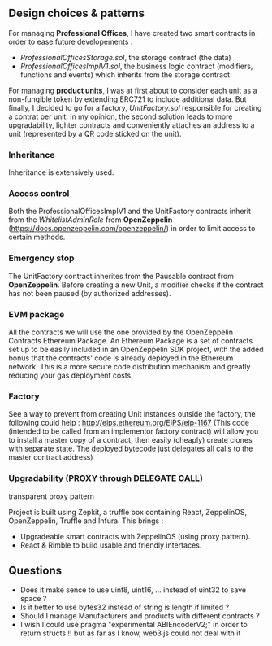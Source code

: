 ## Design choices & patterns
For managing **Professional Offices**, I have created two smart contracts in order to ease future developements :
* *ProfessionalOfficesStorage.sol*, the storage contract (the data)
* *ProfessionalOfficesImplV1.sol*, the business logic contract (modifiers, functions and events) which inherits from the storage contract

For managing **product units**, I was at first about to consider each unit as a non-fungible token by extending ERC721 to include additional data. But finally, I decided to go for a factory, *UnitFactory.sol* responsible for creating a contrat per unit. In my opinion, the second solution leads to more upgradability, lighter contracts and conveniently attaches an address to a unit (represented by a QR code sticked on the unit).

### Inheritance
Inheritance is extensively used.

### Access control
Both the ProfessionalOfficesImplV1 and the UnitFactory contracts inherit from the *WhitelistAdminRole* from **OpenZeppelin** (https://docs.openzeppelin.com/openzeppelin/) in order to limit access to certain methods.

### Emergency stop
The UnitFactory contract inherites from the Pausable contract from **OpenZeppelin**. Before creating a new Unit, a modifier checks if the contract has not been paused (by authorized addresses).

### EVM package
All the contracts
we will use the one provided by the OpenZeppelin Contracts Ethereum Package. An Ethereum Package is a set of contracts set up to be easily included in an OpenZeppelin SDK project, with the added bonus that the contracts' code is already deployed in the Ethereum network. 
This is a more secure code distribution mechanism and greatly reducing your gas deployment costs

### Factory
See a way to prevent from creating Unit instances outside the factory, the following could help :
http://eips.ethereum.org/EIPS/eip-1167 (This code (intended to be called from an implementor factory contract) will allow you to install a master copy of a contract, then easily (cheaply) create clones with separate state. The deployed bytecode just delegates all calls to the master contract address)

### Upgradability (PROXY through DELEGATE CALL)
transparent proxy pattern
 
 Project is built using Zepkit, a truffle box containing React, ZeppelinOS, OpenZeppelin, Truffle and Infura.
This brings :
- Upgradeable smart contracts with ZeppelinOS (using proxy pattern).
- React &  Rimble to build usable and friendly interfaces.


## Questions
- Does it make sence to use uint8, uint16, ... instead of uint32 to save space ?
- Is it better to use bytes32 instead of string is length if limited ?
- Should I manage Manufacturers and products with different contracts ? 
- I wish I could use pragma "experimental ABIEncoderV2;" in order to return structs !! but as far as I know, web3.js could not deal with it
